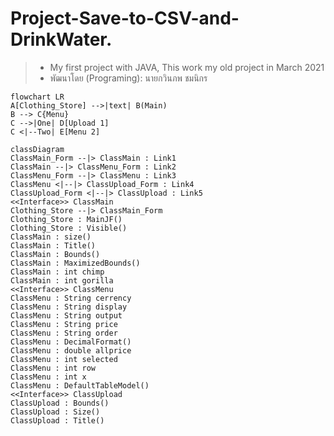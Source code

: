 # Project-Save-to-CSV-and-DrinkWater.
> * My first project with JAVA, This work my old project in March 2021
> * พัฒนาโดย (Programing): นายกวินภพ ชมนิกร 


```mermaid
flowchart LR
A[Clothing_Store] -->|text| B(Main)
B --> C{Menu}
C -->|One| D[Upload 1]
C <|--Two| E[Menu 2]
```

```mermaid
classDiagram
ClassMain_Form --|> ClassMain : Link1
ClassMain --|> ClassMenu_Form : Link2
ClassMenu_Form --|> ClassMenu : Link3
ClassMenu <|--|> ClassUpload_Form : Link4
ClassUpload_Form <|--|> ClassUpload : Link5
<<Interface>> ClassMain
Clothing_Store --|> ClassMain_Form
Clothing_Store : MainJF()
Clothing_Store : Visible()
ClassMain : size()
ClassMain : Title()
ClassMain : Bounds()
ClassMain : MaximizedBounds()
ClassMain : int chimp
ClassMain : int gorilla
<<Interface>> ClassMenu
ClassMenu : String cerrency
ClassMenu : String display
ClassMenu : String output
ClassMenu : String price
ClassMenu : String order
ClassMenu : DecimalFormat()
ClassMenu : double allprice
ClassMenu : int selected
ClassMenu : int row
ClassMenu : int x
ClassMenu : DefaultTableModel()
<<Interface>> ClassUpload
ClassUpload : Bounds()
ClassUpload : Size()
ClassUpload : Title()
```
